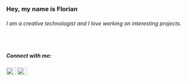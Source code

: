 <h3 align="left">Hey, my name is Florian</h3>
<h6 align="left">I am a creative technologist and I love working on interesting projects.</h6>
<br/>
<h5 align="left">Connect with me:</h5>
<p align="left">
<a href="https://linkedin.com/in/floriandwt" target="blank"><img align="center" src="https://raw.githubusercontent.com/rahuldkjain/github-profile-readme-generator/master/src/images/icons/Social/linked-in-alt.svg" alt="floriandwt" height="20" width="25" /></a>
<a href="https://dribbble.com/floriandwt" target="blank"><img align="center" src="https://raw.githubusercontent.com/rahuldkjain/github-profile-readme-generator/master/src/images/icons/Social/dribbble.svg" alt="floriandwt" height="20" width="25" /></a>
</p>


<!--
**floriandwt/floriandwt** is a ✨ _special_ ✨ repository because its `README.md` (this file) appears on your GitHub profile.

Here are some ideas to get you started:

- 🔭 I’m currently working on ...
- 🌱 I’m currently learning ...
- 👯 I’m looking to collaborate on ...
- 🤔 I’m looking for help with ...
- 💬 Ask me about ...
- 📫 How to reach me: ...
- 😄 Pronouns: ...
- ⚡ Fun fact: ...
-->
